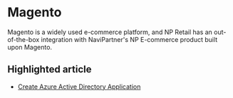 # Magento

Magento is a widely used e-commerce platform, and NP Retail has an out-of-the-box integration with NaviPartner's NP E-commerce product built upon Magento.

## Highlighted article

- [Create Azure Active Directory Application](./howto/create-azure-ad-app.md)